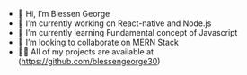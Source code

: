 - 👋 Hi, I’m Blessen George
- 🔭 I’m currently working on React-native and Node.js
- 🌱 I’m currently learning Fundamental concept of Javascript
- 👯 I’m looking to collaborate on MERN Stack
- 👨‍💻 All of my projects are available at (https://github.com/blessengeorge30)



<!---
blessengeorge30/blessengeorge30 is a ✨ special ✨ repository because its `README.md` (this file) appears on your GitHub profile.
You can click the Preview link to take a look at your changes.
--->
